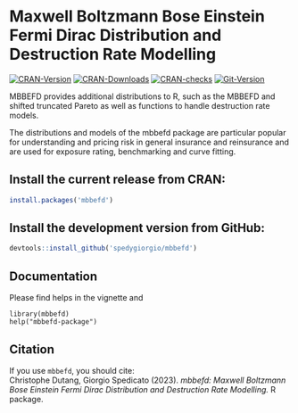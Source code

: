 # Maxwell Boltzmann Bose Einstein Fermi Dirac Distribution and Destruction Rate Modelling

[![CRAN-Version](https://www.r-pkg.org/badges/version/mbbefd)](https://cran.r-project.org/package=mbbefd) 
[![CRAN-Downloads](https://cranlogs.r-pkg.org/badges/last-month/mbbefd)](https://cran.r-project.org/package=mbbefd)
[![CRAN-checks](https://badges.cranchecks.info/summary/mbbefd.svg)](https://cran.r-project.org/web/checks/check_results_mbbefd.html)
[![Git-Version](https://img.shields.io/badge/devel%20version-0.8.13-red.svg)](https://github.com/spedygiorgio/mbbefd)

MBBEFD provides additional distributions to R, such as the MBBEFD and shifted truncated Pareto as well as functions to handle destruction rate models. 

The distributions and models of the mbbefd package are particular popular for understanding and pricing risk in general insurance and reinsurance and are used for exposure rating, benchmarking and curve fitting.

## Install the current release from CRAN:
```r
install.packages('mbbefd')
```

## Install the development version from GitHub:
```r
devtools::install_github('spedygiorgio/mbbefd')
```

## Documentation

Please find helps in the vignette and 
```
library(mbbefd)
help("mbbefd-package")
```

## Citation

If you use `mbbefd`, you should cite: <br />
Christophe Dutang, Giorgio Spedicato (2023). 
*mbbefd: Maxwell Boltzmann Bose Einstein Fermi Dirac Distribution and Destruction Rate Modelling.*
R package.

